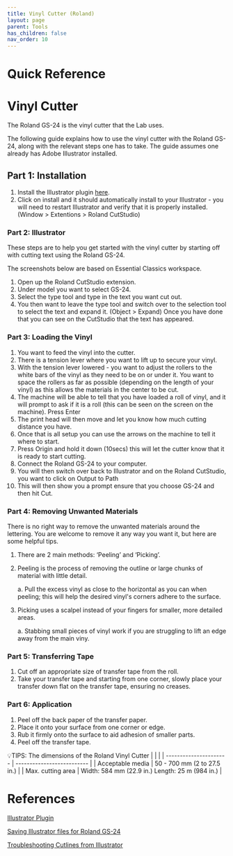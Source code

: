 ```yaml
---
title: Vinyl Cutter (Roland)
layout: page
parent: Tools
has_children: false
nav_order: 10
---
```


# Quick Reference

# Vinyl Cutter

The Roland GS-24 is the vinyl cutter that the Lab uses.

The following guide explains how to use the vinyl cutter with the Roland GS-24, along with the relevant steps one has to take. The guide assumes one already has Adobe Illustrator installed.

## Part 1: Installation

1. Install the Illustrator plugin [here](https://exchange.adobe.com/apps/cc/15901/roland-cutstudio-plugin-for-ai).
2. Click on install and it should automatically install to your Illustrator - you will need to restart Illustrator and verify that it is properly installed. (Window > Extentions > Roland CutStudio)

### Part 2: Illustrator

These steps are to help you get started with the vinyl cutter by starting off with cutting text using the Roland GS-24.

The screenshots below are based on Essential Classics workspace.

1. Open up the Roland CutStudio extension.
2. Under model you want to select GS-24.
3. Select the type tool and type in the text you want cut out.
4. You then want to leave the type tool and switch over to the selection tool to select the text and expand it. (Object > Expand) Once you have done that you can see on the CutStudio that the text has appeared.
   <!-- ![](add screenshots or a gif on how this looks like) -->

### Part 3: Loading the Vinyl

1. You want to feed the vinyl into the cutter.
2. There is a tension lever where you want to lift up to secure your vinyl.
3. With the tension lever lowered - you want to adjust the rollers to the white bars of the vinyl as they need to be on or under it. You want to space the rollers as far as possible (depending on the length of your vinyl) as this allows the materials in the center to be cut.
   <!-- ![](add picture) -->
4. The machine will be able to tell that you have loaded a roll of vinyl, and it will prompt to ask if it is a roll (this can be seen on the screen on the machine). Press Enter
   <!-- [](add picture) -->
5. The print head will then move and let you know how much cutting distance you have.
6. Once that is all setup you can use the arrows on the machine to tell it where to start.
7. Press Origin and hold it down (10secs) this will let the cutter know that it is ready to start cutting.
8. Connect the Roland GS-24 to your computer.
9. You will then switch over back to Illustrator and on the Roland CutStudio, you want to click on Output to Path
   <!-- ![](add screenshot) -->
10. This will then show you a prompt ensure that you choose GS-24 and then hit Cut.

### Part 4: Removing Unwanted Materials

There is no right way to remove the unwanted materials around the lettering. You are welcome to remove it any way you want it, but here are some helpful tips.

1. There are 2 main methods: ‘Peeling’ and ‘Picking’.
2. Peeling is the process of removing the outline or large chunks of material with little detail.

   a. Pull the excess vinyl as close to the horizontal as you can when peeling; this will help the desired vinyl's corners adhere to the surface.

3. Picking uses a scalpel instead of your fingers for smaller, more detailed areas.

   a. Stabbing small pieces of vinyl work if you are
   struggling to lift an edge away from the main viny.
   <!-- ![](add pictures of vinyl  being removed the unwanted materials) -->

### Part 5: Transferring Tape

1. Cut off an appropriate size of transfer tape from the roll.
2. Take your transfer tape and starting from one corner, slowly place your transfer down flat on the transfer tape, ensuring no creases.
<!-- ![](add pictures of how to use transferring tape while using tools) -->

### Part 6: Application

1. Peel off the back paper of the transfer paper.
2. Place it onto your surface from one corner or edge.
3. Rub it firmly onto the surface to aid adhesion of smaller parts.
4. Peel off the transfer tape.
<!-- ![](add pictures (gif) of applying the vinyl on a surface) -->

💡TIPS: The dimensions of the Roland Vinyl Cutter
| | |
| ---------------------- | -------------------------- |
| Acceptable media | 50 - 700 mm (2 to 27.5 in.) |
| Max. cutting area | Width: 584 mm (22.9 in.) Length: 25 m (984 in.) |

# References

[Illustrator Plugin](https://exchange.adobe.com/apps/cc/15901/roland-cutstudio-plugin-for-ai)

[Saving Illustrator files for Roland GS-24](https://www.youtube.com/watch?v=cT2VukASY-s)

[Troubleshooting Cutlines from Illustrator](https://www.youtube.com/watch?v=3Fg1Hmunlcw)

